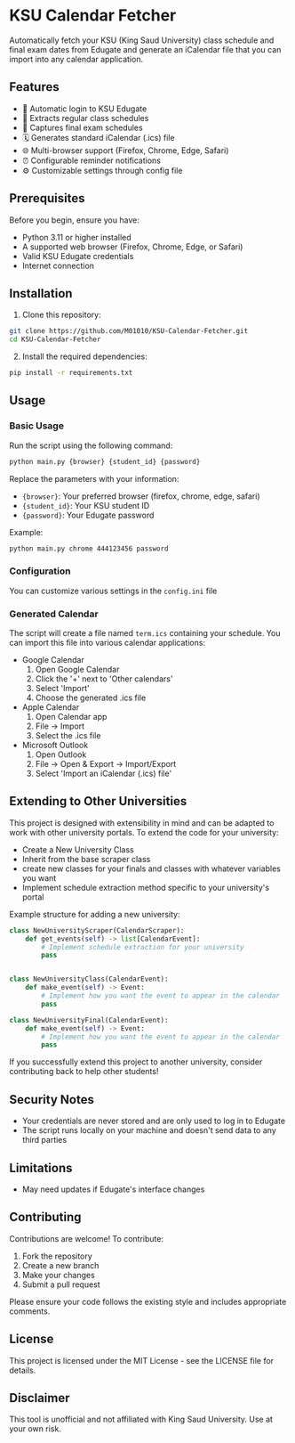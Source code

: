 # KSU Calendar Fetcher
Automatically fetch your KSU (King Saud University) class schedule and final exam dates from Edugate and generate an iCalendar file that you can import into any calendar application.
## Features
- 🔄 Automatic login to KSU Edugate
- 📅 Extracts regular class schedules
- 📝 Captures final exam schedules
- 🗓️ Generates standard iCalendar (.ics) file
- 🌐 Multi-browser support (Firefox, Chrome, Edge, Safari)
- ⏰ Configurable reminder notifications
- ⚙️ Customizable settings through config file

## Prerequisites
Before you begin, ensure you have:
- Python 3.11 or higher installed
- A supported web browser (Firefox, Chrome, Edge, or Safari)
- Valid KSU Edugate credentials
- Internet connection

## Installation
1. Clone this repository:
```bash
git clone https://github.com/M01010/KSU-Calendar-Fetcher.git
cd KSU-Calendar-Fetcher
```
2. Install the required dependencies:
```bash
pip install -r requirements.txt
```

## Usage
### Basic Usage
Run the script using the following command:
```bash
python main.py {browser} {student_id} {password}
```
Replace the parameters with your information:
- `{browser}`: Your preferred browser (firefox, chrome, edge, safari)
- `{student_id}`: Your KSU student ID
- `{password}`: Your Edugate password

Example:
```bash
python main.py chrome 444123456 password
```

### Configuration
You can customize various settings in the `config.ini` file

### Generated Calendar
The script will create a file named `term.ics` containing your schedule. You can import this file into various calendar applications:
- Google Calendar
  1. Open Google Calendar
  2. Click the '+' next to 'Other calendars'
  3. Select 'Import'
  4. Choose the generated .ics file
- Apple Calendar
  1. Open Calendar app
  2. File → Import
  3. Select the .ics file
- Microsoft Outlook
  1. Open Outlook
  2. File → Open & Export → Import/Export
  3. Select 'Import an iCalendar (.ics) file'

## Extending to Other Universities
This project is designed with extensibility in mind and can be adapted to work with other university portals. To extend the code for your university:

- Create a New University Class
- Inherit from the base scraper class
- create new classes for your finals and classes with whatever variables you want
- Implement schedule extraction method specific to your university's portal

Example structure for adding a new university:
```python
class NewUniversityScraper(CalendarScraper):
    def get_events(self) -> list[CalendarEvent]:
        # Implement schedule extraction for your university
        pass


class NewUniversityClass(CalendarEvent):
    def make_event(self) -> Event:
        # Implement how you want the event to appear in the calendar
        pass

class NewUniversityFinal(CalendarEvent):
    def make_event(self) -> Event:
        # Implement how you want the event to appear in the calendar
        pass
```

If you successfully extend this project to another university, consider contributing back to help other students!

## Security Notes
- Your credentials are never stored and are only used to log in to Edugate
- The script runs locally on your machine and doesn't send data to any third parties

## Limitations
- May need updates if Edugate's interface changes

## Contributing
Contributions are welcome! To contribute:
1. Fork the repository
2. Create a new branch
3. Make your changes
4. Submit a pull request

Please ensure your code follows the existing style and includes appropriate comments.

## License
This project is licensed under the MIT License - see the LICENSE file for details.

## Disclaimer
This tool is unofficial and not affiliated with King Saud University. Use at your own risk.

